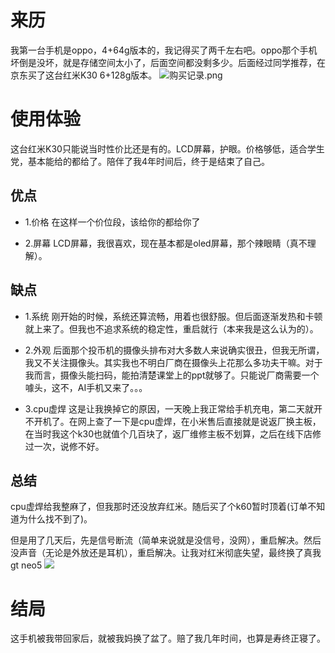 # 来历
我第一台手机是oppo，4+64g版本的，我记得买了两千左右吧。oppo那个手机坏倒是没坏，就是存储空间太小了，后面空间都没剩多少。后面经过同学推荐，在京东买了这台红米K30 6+128g版本。
![购买记录.png](https://s2.loli.net/2024/04/15/HrxKyENvToBzua8.png)


# 使用体验
这台红米K30只能说当时性价比还是有的。LCD屏幕，护眼。价格够低，适合学生党，基本能给的都给了。陪伴了我4年时间后，终于是结束了自己。

## 优点
- 1.价格
在这样一个价位段，该给你的都给你了

- 2.屏幕
LCD屏幕，我很喜欢，现在基本都是oled屏幕，那个辣眼睛（真不理解）。

## 缺点
- 1.系统
刚开始的时候，系统还算流畅，用着也很舒服。但后面逐渐发热和卡顿就上来了。但我也不追求系统的稳定性，重启就行（本来我是这么认为的）。

- 2.外观
后面那个投币机的摄像头排布对大多数人来说确实很丑，但我无所谓，我又不关注摄像头。其实我也不明白厂商在摄像头上花那么多功夫干嘛。对于我而言，摄像头能扫码，能拍清楚课堂上的ppt就够了。只能说厂商需要一个噱头，这不，AI手机又来了。。。

- 3.cpu虚焊
这是让我换掉它的原因，一天晚上我正常给手机充电，第二天就开不开机了。在网上查了一下是cpu虚焊，在小米售后直接就是说返厂换主板，在当时我这个k30也就值个几百块了，返厂维修主板不划算，之后在线下店修过一次，说修不好。

## 总结
cpu虚焊给我整麻了，但我那时还没放弃红米。随后买了个k60暂时顶着(订单不知道为什么找不到了)。

但是用了几天后，先是信号断流（简单来说就是没信号，没网），重启解决。然后没声音（无论是外放还是耳机），重启解决。让我对红米彻底失望，最终换了真我gt neo5
![](https://s2.loli.net/2024/04/15/YkIotsA89BRNuLd.png)

# 结局
这手机被我带回家后，就被我妈换了盆了。赔了我几年时间，也算是寿终正寝了。